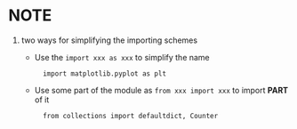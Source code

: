 NOTE
===

1. two ways for simplifying the importing schemes
	
	* Use the `import xxx as xxx` to simplify the name

			import matplotlib.pyplot as plt

	* Use some part of the module as `from xxx import xxx` to import **PART** of it

			from collections import defaultdict, Counter
